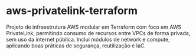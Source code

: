 # aws-privatelink-terraform
Projeto de infraestrutura AWS modular em Terraform com foco em AWS PrivateLink, permitindo consumo de recursos entre VPCs de forma privada, sem uso da internet pública. Inclui módulos de network e compute, aplicando boas práticas de segurança, reutilização e IaC.
